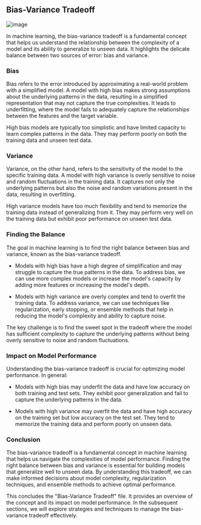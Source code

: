 ## Bias-Variance Tradeoff
![image](https://github.com/fatihilhan42/Data_Science_Journey/assets/63750425/ab9c03b5-d654-4dc5-a45e-06d981c66169)

In machine learning, the bias-variance tradeoff is a fundamental concept that helps us understand the relationship between the complexity of a model and its ability to generalize to unseen data. It highlights the delicate balance between two sources of error: bias and variance.

### Bias
Bias refers to the error introduced by approximating a real-world problem with a simplified model. A model with high bias makes strong assumptions about the underlying patterns in the data, resulting in a simplified representation that may not capture the true complexities. It leads to underfitting, where the model fails to adequately capture the relationships between the features and the target variable.

High bias models are typically too simplistic and have limited capacity to learn complex patterns in the data. They may perform poorly on both the training data and unseen test data.

### Variance
Variance, on the other hand, refers to the sensitivity of the model to the specific training data. A model with high variance is overly sensitive to noise and random fluctuations in the training data. It captures not only the underlying patterns but also the noise and random variations present in the data, resulting in overfitting.

High variance models have too much flexibility and tend to memorize the training data instead of generalizing from it. They may perform very well on the training data but exhibit poor performance on unseen test data.

### Finding the Balance
The goal in machine learning is to find the right balance between bias and variance, known as the bias-variance tradeoff.

- Models with high bias have a high degree of simplification and may struggle to capture the true patterns in the data. To address bias, we can use more complex models or increase the model's capacity by adding more features or increasing the model's depth.

- Models with high variance are overly complex and tend to overfit the training data. To address variance, we can use techniques like regularization, early stopping, or ensemble methods that help in reducing the model's complexity and ability to capture noise.

The key challenge is to find the sweet spot in the tradeoff where the model has sufficient complexity to capture the underlying patterns without being overly sensitive to noise and random fluctuations.

### Impact on Model Performance
Understanding the bias-variance tradeoff is crucial for optimizing model performance. In general:

- Models with high bias may underfit the data and have low accuracy on both training and test sets. They exhibit poor generalization and fail to capture the underlying patterns in the data.

- Models with high variance may overfit the data and have high accuracy on the training set but low accuracy on the test set. They tend to memorize the training data and perform poorly on unseen data.

### Conclusion
The bias-variance tradeoff is a fundamental concept in machine learning that helps us navigate the complexities of model performance. Finding the right balance between bias and variance is essential for building models that generalize well to unseen data. By understanding this tradeoff, we can make informed decisions about model complexity, regularization techniques, and ensemble methods to achieve optimal performance.

This concludes the "Bias-Variance Tradeoff" file. It provides an overview of the concept and its impact on model performance. In the subsequent sections, we will explore strategies and techniques to manage the bias-variance tradeoff effectively.
